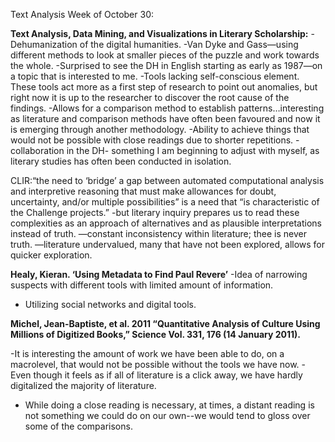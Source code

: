 
Text Analysis Week of October 30:

**Text Analysis, Data Mining, and Visualizations in Literary Scholarship:**
-Dehumanization of the digital humanities.
-Van Dyke and Gass—using different methods to look at smaller pieces of the puzzle and work towards the whole.
-Surprised to see the DH in English starting as early as 1987—on a topic that is interested to me.
-Tools lacking self-conscious element. These tools act more as a first step of research to point out anomalies, but right now it is up to the researcher to discover the root cause of the findings.
-Allows for a comparison method to establish patterns…interesting as literature and comparison methods have often been favoured and now it is emerging through another methodology.
-Ability to achieve things that would not be possible with close readings due to shorter repetitions.
-collaboration in the DH- something I am beginning to adjust with myself, as literary studies has often been conducted in isolation.

CLIR:“the need to ‘bridge’ a gap between automated computational analysis and interpretive reasoning that must make allowances for doubt, uncertainty, and/or multiple possibilities” is a need that “is characteristic of the Challenge projects.”
-but literary inquiry prepares us to read these complexities as an approach of alternatives and as plausible interpretations instead of truth.
—constant inconsistency within literature; thee is never truth.
—literature undervalued, many that have not been explored, allows for quicker exploration.


**Healy, Kieran. ‘Using Metadata to Find Paul Revere’**
-Idea of narrowing suspects with different tools with limited amount of information.
- Utilizing social networks and digital tools.

**Michel, Jean-Baptiste, et al. 2011 “Quantitative Analysis of Culture Using Millions of Digitized Books,” Science Vol. 331, 176 (14 January 2011).**

-It is interesting the amount of work we have been able to do, on a macrolevel, that would not be possible without the tools we have now.
-Even though it feels as if all of literature is a click away, we have hardly digitalized the majority of literature.
- While doing a close reading is necessary, at times, a distant reading is not something we could do on our own--we would tend to gloss over some of the comparisons.



